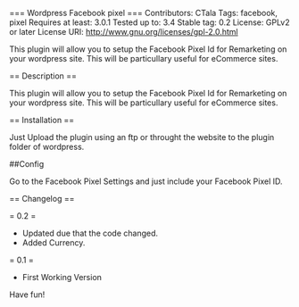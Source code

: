 === Wordpress Facebook pixel ===
Contributors: CTala
Tags: facebook, pixel
Requires at least: 3.0.1
Tested up to: 3.4
Stable tag: 0.2
License: GPLv2 or later
License URI: http://www.gnu.org/licenses/gpl-2.0.html

This plugin will allow you to setup the Facebook Pixel Id for Remarketing on your wordpress site.
This will be particullary useful for eCommerce sites.

== Description ==

This plugin will allow you to setup the Facebook Pixel Id for Remarketing on your wordpress site.
This will be particullary useful for eCommerce sites.

== Installation ==

Just Upload the plugin using an ftp or throught the website to the plugin folder of wordpress.



##Config

Go to the Facebook Pixel Settings and just include your Facebook Pixel ID.

== Changelog ==

= 0.2 =
* Updated due that the code changed.
* Added Currency.

= 0.1 =
* First Working Version

Have fun!
